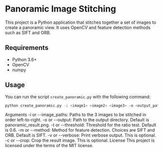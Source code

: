 # Panoramic Image Stitching

This project is a Python application that stitches together a set of images to create a panoramic view. It uses OpenCV and feature detection methods such as SIFT and ORB.

## Requirements

- Python 3.6+
- OpenCV
- numpy

## Usage

You can run the script `create_panoramic.py` with the following command:

```bash
python create_panoramic.py -i <image1> <image2> <image3> -o <output_path> -t <threshold> -m <method> -v -

```

Arguments
-i or --image_paths: Paths to the 3 images to be stitched in order left-to-right.
-o or --output: Path to the output directory. Default is panoramic_result.png.
-t or --threshold: Threshold for the ratio test. Default is 0.6.
-m or --method: Method for feature detection. Choices are SIFT and ORB. Default is SIFT.
-v or --verbose: Print verbose output. This is optional.
-c or --crop: Crop the result image. This is optional.
License
This project is licensed under the terms of the MIT license.